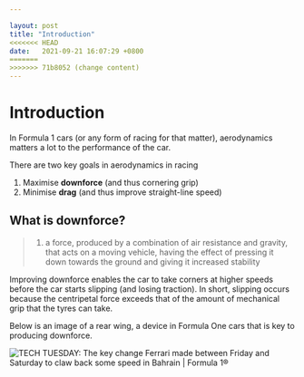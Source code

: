 ```yaml
---

layout: post
title: "Introduction"
<<<<<<< HEAD
date:   2021-09-21 16:07:29 +0800
=======
>>>>>>> 71b8052 (change content)
---
```


# Introduction

In Formula 1 cars (or any form of racing for that matter), aerodynamics matters a lot to the performance of the car.

There are two key goals in aerodynamics in racing

1. Maximise **downforce** (and thus cornering grip)
2. Minimise **drag** (and thus improve straight-line speed)

## What is downforce?

> 1. a force, produced by a combination of air resistance and gravity, that acts on a moving vehicle, having the effect of pressing it down towards the ground and giving it increased stability

Improving downforce enables the car to take corners at higher speeds before the car starts slipping (and losing traction). In short, slipping occurs because the centripetal force exceeds that of the amount of mechanical grip that the tyres can take.

Below is an image of a rear wing, a device in Formula One cars that is key to producing downforce.

![TECH TUESDAY: The key change Ferrari made between Friday and Saturday to  claw back some speed in Bahrain | Formula 1®](https://www.formula1.com/content/dam/fom-website/manual/Technical/2020/Bahrain/edit123-20-FERRARI-2021-FLOOR--ARROW--(2).jpg.transform/9col/image.jpg)

